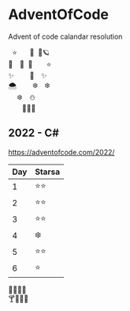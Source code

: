 # AdventOfCode
Advent of code calandar resolution

&nbsp;&nbsp;:star:&emsp;&nbsp;&nbsp;&nbsp;:milky_way:&nbsp;&nbsp;:dizzy:🪐<br>
:stars:&emsp;:star2:&nbsp;&nbsp;:full_moon_with_face:&emsp;&emsp;:star:<br>
:sparkles:&emsp;&emsp;&nbsp;:star2:&emsp;:sparkles:<br>
🌨️&emsp;&emsp;&nbsp;:snowflake:&emsp;:snowflake:<br>
&emsp;&nbsp;:snowflake:&emsp;:snowman:<br>
&emsp;&emsp;:gift::christmas_tree::gift:

## 2022 - C#
https://adventofcode.com/2022/

Day | Starsa
---|---
1 | :star::star:
2 | :star::star:
3 | :star::star:
4 | :snowflake:
5 | :star::star:
6 | :star:


:tada::confetti_ball::confetti_ball::tada:<br>
:cocktail::cake::cake::tropical_drink:

